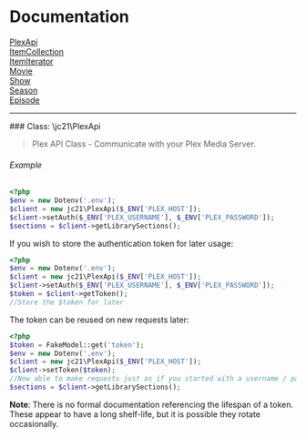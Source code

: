 # Documentation

[PlexApi](PlexApi.md)<br />
[ItemCollection](ItemCollection.md)<br />
[ItemIterator](ItemIterator.md)<br />
[Movie](Movie.md)<br />
[Show](Show.md)<br />
[Season](Season.md)<br />
[Episode](Episode.md)<br />

<hr />
### Class: \jc21\PlexApi

> Plex API Class - Communicate with your Plex Media Server.

###### Example
```php
<?php
$env = new Dotenv('.env');
$client = new jc21\PlexApi($_ENV['PLEX_HOST']);
$client->setAuth($_ENV['PLEX_USERNAME'], $_ENV['PLEX_PASSWORD']);
$sections = $client->getLibrarySections();
```
If you wish to store the authentication token for later usage:
```php
<?php
$env = new Dotenv('.env');
$client = new jc21\PlexApi($_ENV['PLEX_HOST']);
$client->setAuth($_ENV['PLEX_USERNAME'], $_ENV['PLEX_PASSWORD']);
$token = $client->getToken();
//Store the $token for later
```
The token can be reused on new requests later:
```php
<?php
$token = FakeModel::get('token');
$env = new Dotenv('.env');
$client = new jc21\PlexApi($_ENV['PLEX_HOST']);
$client->setToken($token);
//Now able to make requests just as if you started with a username / password
$sections = $client->getLibrarySections();
```
**Note**: There is no formal documentation referencing the lifespan of a token. These appear to have a long shelf-life, but it is possible they rotate occasionally.

